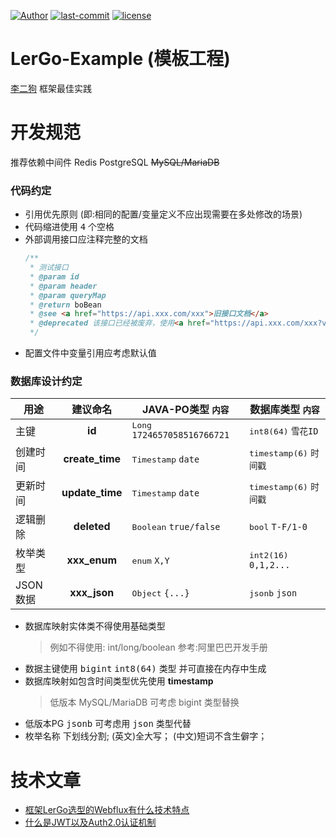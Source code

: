 [![Author](https://img.shields.io/badge/Author-hexLi-666699)](https://2lbj.github.io/)
[![last-commit](https://img.shields.io/github/last-commit/2lbj/lergo-spring-boot-starter)](https://github.com/2lbj/lergo-spring-boot-starter)
[![license](https://img.shields.io/badge/license-Apache%202.0-orange)](./LICENSE)

# LerGo-Example (模板工程)

[李二狗](https://github.com/2lbj/lergo-spring-boot-starter) 框架最佳实践

# 开发规范

推荐依赖中间件 Redis PostgreSQL ~~MySQL/MariaDB~~

### 代码约定

* 引用优先原则 (即:相同的配置/变量定义不应出现需要在多处修改的场景)
* 代码缩进使用 <kbd>4</kbd> 个空格
* 外部调用接口应注释完整的文档
  ```java
  /**
   * 测试接口
   * @param id
   * @param header
   * @param queryMap
   * @return boBean
   * @see <a href="https://api.xxx.com/xxx">旧接口文档</a>
   * @deprecated 该接口已经被废弃，使用<a href="https://api.xxx.com/xxx?version=1.1">新接口文档</a>
   */
  ```
* 配置文件中变量引用应考虑默认值

### 数据库设计约定

| 用途     |      建议命名       | JAVA-PO类型 `内容`                        | 数据库类型 `内容`                     |
|--------|:---------------:|---------------------------------------|--------------------------------|
| 主键     |     **id**      | <kbd>Long</kbd> `1724657058516766721` | <kbd>int8(64)</kbd> `雪花ID`     |
| 创建时间   | **create_time** | <kbd>Timestamp</kbd> `date`           | <kbd>timestamp(6)</kbd> `时间戳`  |
| 更新时间   | **update_time** | <kbd>Timestamp</kbd> `date`           | <kbd>timestamp(6)</kbd> `时间戳`  |
| 逻辑删除   |   **deleted**   | <kbd>Boolean</kbd> `true/false`       | <kbd>bool</kbd> `T-F/1-0`      |
| 枚举类型   |  **xxx_enum**   | <kbd>enum</kbd> `X,Y`                 | <kbd>int2(16)</kbd> `0,1,2...` |
| JSON数据 |  **xxx_json**   | <kbd>Object</kbd> `{...}`             | <kbd>jsonb</kbd> `json`        |

* 数据库映射实体类不得使用基础类型
  > 例如不得使用: int/long/boolean 参考:阿里巴巴开发手册
* 数据主键使用 <kbd>bigint</kbd> <kbd>int8(64)</kbd> 类型 并可直接在内存中生成
* 数据库映射如包含时间类型优先使用 **timestamp**
  > 低版本 MySQL/MariaDB 可考虑 bigint 类型替换
* 低版本PG <kbd>jsonb</kbd> 可考虑用 <kbd>json</kbd> 类型代替
* 枚举名称 下划线分割; (英文)全大写； (中文)短词不含生僻字；

# 技术文章

* [框架LerGo选型的Webflux有什么技术特点](/docs/WebFlux/index.md)
* [什么是JWT以及Auth2.0认证机制](/docs/JWT_Auth2.0/index.md)
